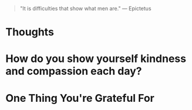 
> \"It is difficulties that show what men are.\" — Epictetus

# Thoughts

# How do you show yourself kindness and compassion each day?

# One Thing You're Grateful For

